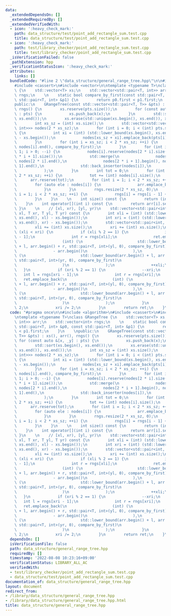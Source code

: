 ```yaml
---
data:
  _extendedDependsOn: []
  _extendedRequiredBy: []
  _extendedVerifiedWith:
  - icon: ':heavy_check_mark:'
    path: data_structure/test/point_add_rectangle_sum.test.cpp
    title: data_structure/test/point_add_rectangle_sum.test.cpp
  - icon: ':heavy_check_mark:'
    path: test/library_checker/point_add_rectangle_sum.test.cpp
    title: test/library_checker/point_add_rectangle_sum.test.cpp
  _isVerificationFailed: false
  _pathExtension: hpp
  _verificationStatusIcon: ':heavy_check_mark:'
  attributes:
    links: []
  bundledCode: "#line 2 \"data_structure/general_range_tree.hpp\"\n\n#include <algorithm>\n\
    #include <cassert>\n#include <vector>\n\ntemplate <typename T>\nclass GRangeTree\
    \ {\n    std::vector<T> xs;\n    std::vector<std::pair<T, int>> arr;\n    std::vector<int>\
    \ rngs;\n    \n    static bool compare_by_first(const std::pair<T, int> &p0, const\
    \ std::pair<T, int> &p1) {\n        return p0.first < p1.first;\n    }\n    \n\
    public:\n    GRangeTree(const std::vector<std::pair<T, T>> &pts) : xs(), arr(),\
    \ rngs() {\n        xs.reserve(pts.size());\n        for (const auto &[x, _y]\
    \ : pts) {\n            xs.push_back(x);\n        }\n        std::sort(xs.begin(),\
    \ xs.end());\n        xs.erase(std::unique(xs.begin(), xs.end()), xs.end());\n\
    \        int xs_sz = (int) xs.size();\n        std::vector<std::vector<std::pair<T,\
    \ int>>> nodes(2 * xs_sz);\n        for (int i = 0; i < (int) pts.size(); ++i)\
    \ {\n            int xi = (int) (std::lower_bound(xs.begin(), xs.end(), pts[i].first)\
    \ - xs.begin());\n            nodes[xs_sz + xi].emplace_back(pts[i].second, i);\n\
    \        }\n        for (int i = xs_sz; i < 2 * xs_sz; ++i) {\n            std::sort(nodes[i].begin(),\
    \ nodes[i].end(), compare_by_first);\n        }\n        for (int i = xs_sz -\
    \ 1; i > 0; --i) {\n            nodes[i].reserve(nodes[2 * i].size() + nodes[2\
    \ * i + 1].size());\n            std::merge(\n                nodes[2 * i].begin(),\
    \ nodes[2 * i].end(),\n                nodes[2 * i + 1].begin(), nodes[2 * i +\
    \ 1].end(),\n                std::back_inserter(nodes[i]),\n                compare_by_first\n\
    \            );\n        }\n        int tot = 0;\n        for (int i = 1; i <\
    \ 2 * xs_sz; ++i) {\n            tot += (int) nodes[i].size();\n        }\n  \
    \      arr.reserve(tot);\n        for (int i = 1; i < 2 * xs_sz; ++i) {\n    \
    \        for (auto ele : nodes[i]) {\n                arr.emplace_back(ele);\n\
    \            }\n        }\n        rngs.resize(2 * xs_sz, 0);\n        for (int\
    \ i = 1; i < 2 * xs_sz; ++i) {\n            rngs[i] = rngs[i - 1] + (int) nodes[i].size();\n\
    \        }\n    }\n    \n    int size() const {\n        return (int) arr.size();\n\
    \    }\n    int operator[](int i) const {\n        return arr[i].second;\n   \
    \ }\n    \n    // [xl, xr), [yl, yr)\n    std::vector<std::pair<int, int>> rectangle(T\
    \ xl, T xr, T yl, T yr) const {\n        int xli = (int) (std::lower_bound(xs.begin(),\
    \ xs.end(), xl) - xs.begin());\n        int xri = (int) (std::lower_bound(xs.begin(),\
    \ xs.end(), xr) - xs.begin());\n        std::vector<std::pair<int, int>> ret;\n\
    \        xli += (int) xs.size();\n        xri += (int) xs.size();\n        while\
    \ (xli < xri) {\n            if (xli % 2 == 1) {\n                int l = rngs[xli\
    \ - 1];\n                int r = rngs[xli];\n                ret.emplace_back(\n\
    \                    (int) (\n                        std::lower_bound(arr.begin()\
    \ + l, arr.begin() + r, std::pair<T, int>(yl, 0), compare_by_first)\n        \
    \                - arr.begin()\n                    ),\n                    (int)\
    \ (\n                        std::lower_bound(arr.begin() + l, arr.begin() + r,\
    \ std::pair<T, int>(yr, 0), compare_by_first)\n                        - arr.begin()\n\
    \                    )\n                );\n                ++xli;\n         \
    \   }\n            if (xri % 2 == 1) {\n                --xri;\n             \
    \   int l = rngs[xri - 1];\n                int r = rngs[xri];\n             \
    \   ret.emplace_back(\n                    (int) (\n                        std::lower_bound(arr.begin()\
    \ + l, arr.begin() + r, std::pair<T, int>(yl, 0), compare_by_first)\n        \
    \                - arr.begin()\n                    ),\n                    (int)\
    \ (\n                        std::lower_bound(arr.begin() + l, arr.begin() + r,\
    \ std::pair<T, int>(yr, 0), compare_by_first)\n                        - arr.begin()\n\
    \                    )\n                );\n            }\n            xli /=\
    \ 2;\n            xri /= 2;\n        }\n        return ret;\n    }\n};\n"
  code: "#pragma once\n\n#include <algorithm>\n#include <cassert>\n#include <vector>\n\
    \ntemplate <typename T>\nclass GRangeTree {\n    std::vector<T> xs;\n    std::vector<std::pair<T,\
    \ int>> arr;\n    std::vector<int> rngs;\n    \n    static bool compare_by_first(const\
    \ std::pair<T, int> &p0, const std::pair<T, int> &p1) {\n        return p0.first\
    \ < p1.first;\n    }\n    \npublic:\n    GRangeTree(const std::vector<std::pair<T,\
    \ T>> &pts) : xs(), arr(), rngs() {\n        xs.reserve(pts.size());\n       \
    \ for (const auto &[x, _y] : pts) {\n            xs.push_back(x);\n        }\n\
    \        std::sort(xs.begin(), xs.end());\n        xs.erase(std::unique(xs.begin(),\
    \ xs.end()), xs.end());\n        int xs_sz = (int) xs.size();\n        std::vector<std::vector<std::pair<T,\
    \ int>>> nodes(2 * xs_sz);\n        for (int i = 0; i < (int) pts.size(); ++i)\
    \ {\n            int xi = (int) (std::lower_bound(xs.begin(), xs.end(), pts[i].first)\
    \ - xs.begin());\n            nodes[xs_sz + xi].emplace_back(pts[i].second, i);\n\
    \        }\n        for (int i = xs_sz; i < 2 * xs_sz; ++i) {\n            std::sort(nodes[i].begin(),\
    \ nodes[i].end(), compare_by_first);\n        }\n        for (int i = xs_sz -\
    \ 1; i > 0; --i) {\n            nodes[i].reserve(nodes[2 * i].size() + nodes[2\
    \ * i + 1].size());\n            std::merge(\n                nodes[2 * i].begin(),\
    \ nodes[2 * i].end(),\n                nodes[2 * i + 1].begin(), nodes[2 * i +\
    \ 1].end(),\n                std::back_inserter(nodes[i]),\n                compare_by_first\n\
    \            );\n        }\n        int tot = 0;\n        for (int i = 1; i <\
    \ 2 * xs_sz; ++i) {\n            tot += (int) nodes[i].size();\n        }\n  \
    \      arr.reserve(tot);\n        for (int i = 1; i < 2 * xs_sz; ++i) {\n    \
    \        for (auto ele : nodes[i]) {\n                arr.emplace_back(ele);\n\
    \            }\n        }\n        rngs.resize(2 * xs_sz, 0);\n        for (int\
    \ i = 1; i < 2 * xs_sz; ++i) {\n            rngs[i] = rngs[i - 1] + (int) nodes[i].size();\n\
    \        }\n    }\n    \n    int size() const {\n        return (int) arr.size();\n\
    \    }\n    int operator[](int i) const {\n        return arr[i].second;\n   \
    \ }\n    \n    // [xl, xr), [yl, yr)\n    std::vector<std::pair<int, int>> rectangle(T\
    \ xl, T xr, T yl, T yr) const {\n        int xli = (int) (std::lower_bound(xs.begin(),\
    \ xs.end(), xl) - xs.begin());\n        int xri = (int) (std::lower_bound(xs.begin(),\
    \ xs.end(), xr) - xs.begin());\n        std::vector<std::pair<int, int>> ret;\n\
    \        xli += (int) xs.size();\n        xri += (int) xs.size();\n        while\
    \ (xli < xri) {\n            if (xli % 2 == 1) {\n                int l = rngs[xli\
    \ - 1];\n                int r = rngs[xli];\n                ret.emplace_back(\n\
    \                    (int) (\n                        std::lower_bound(arr.begin()\
    \ + l, arr.begin() + r, std::pair<T, int>(yl, 0), compare_by_first)\n        \
    \                - arr.begin()\n                    ),\n                    (int)\
    \ (\n                        std::lower_bound(arr.begin() + l, arr.begin() + r,\
    \ std::pair<T, int>(yr, 0), compare_by_first)\n                        - arr.begin()\n\
    \                    )\n                );\n                ++xli;\n         \
    \   }\n            if (xri % 2 == 1) {\n                --xri;\n             \
    \   int l = rngs[xri - 1];\n                int r = rngs[xri];\n             \
    \   ret.emplace_back(\n                    (int) (\n                        std::lower_bound(arr.begin()\
    \ + l, arr.begin() + r, std::pair<T, int>(yl, 0), compare_by_first)\n        \
    \                - arr.begin()\n                    ),\n                    (int)\
    \ (\n                        std::lower_bound(arr.begin() + l, arr.begin() + r,\
    \ std::pair<T, int>(yr, 0), compare_by_first)\n                        - arr.begin()\n\
    \                    )\n                );\n            }\n            xli /=\
    \ 2;\n            xri /= 2;\n        }\n        return ret;\n    }\n};"
  dependsOn: []
  isVerificationFile: false
  path: data_structure/general_range_tree.hpp
  requiredBy: []
  timestamp: '2022-08-08 10:23:16+09:00'
  verificationStatus: LIBRARY_ALL_AC
  verifiedWith:
  - test/library_checker/point_add_rectangle_sum.test.cpp
  - data_structure/test/point_add_rectangle_sum.test.cpp
documentation_of: data_structure/general_range_tree.hpp
layout: document
redirect_from:
- /library/data_structure/general_range_tree.hpp
- /library/data_structure/general_range_tree.hpp.html
title: data_structure/general_range_tree.hpp
---
```

